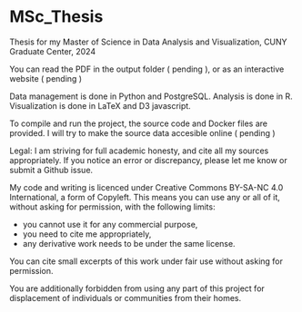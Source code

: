 # MSc_Thesis
Thesis for my Master of Science in Data Analysis and Visualization, CUNY Graduate Center, 2024

You can read the PDF in the output folder ( pending ), or as an interactive website ( pending )

Data management is done in Python and PostgreSQL. Analysis is done in R. Visualization is done in LaTeX and D3 javascript.

To compile and run the project, the source code and Docker files are provided.
I will try to make the source data accesible online ( pending )

Legal:
I am striving for full academic honesty, and cite all my sources appropriately. If you notice an error or discrepancy, please let me know or submit a Github issue.

My code and writing is licenced under Creative Commons BY-SA-NC 4.0 International, a form of Copyleft. 
This means you can use any or all of it, without asking for permission, with the following limits:
- you cannot use it for any commercial purpose,
- you need to cite me appropriately, 
- any derivative work needs to be under the same license.

You can cite small excerpts of this work under fair use without asking for permission.

You are additionally forbidden from using any part of this project for displacement of individuals or communities from their homes.
